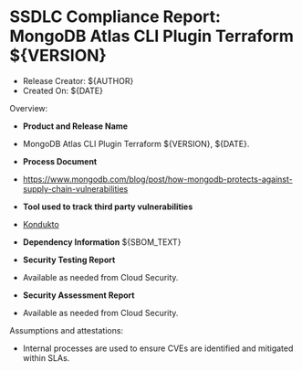 SSDLC Compliance Report: MongoDB Atlas CLI Plugin Terraform ${VERSION}
=================================================================

- Release Creator: ${AUTHOR}
- Created On: ${DATE}

Overview:

- **Product and Release Name**
- MongoDB Atlas CLI Plugin Terraform ${VERSION}, ${DATE}.

- **Process Document**
- https://www.mongodb.com/blog/post/how-mongodb-protects-against-supply-chain-vulnerabilities

- **Tool used to track third party vulnerabilities**
- [Kondukto](https://arcticglow.kondukto.io/)

- **Dependency Information**
${SBOM_TEXT}

- **Security Testing Report**
- Available as needed from Cloud Security.

- **Security Assessment Report**
- Available as needed from Cloud Security.

Assumptions and attestations:

- Internal processes are used to ensure CVEs are identified and mitigated within SLAs. 